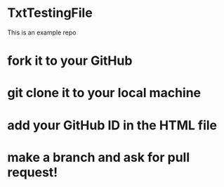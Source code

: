 # TxtTestingFile
This is an example repo

# fork it to your GitHub
# git clone it to your local machine
# add your GitHub ID in the HTML file
# make a branch and ask for pull request!
